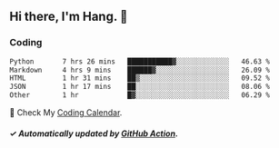 ## Hi there, I'm Hang. 👋

### Coding

<!--START_SECTION:waka-->

```txt
Python       7 hrs 26 mins   ███████████▓░░░░░░░░░░░░░   46.63 %
Markdown     4 hrs 9 mins    ██████▓░░░░░░░░░░░░░░░░░░   26.09 %
HTML         1 hr 31 mins    ██▒░░░░░░░░░░░░░░░░░░░░░░   09.52 %
JSON         1 hr 17 mins    ██░░░░░░░░░░░░░░░░░░░░░░░   08.06 %
Other        1 hr            █▓░░░░░░░░░░░░░░░░░░░░░░░   06.29 %
```

<!--END_SECTION:waka-->

🎉 Check My [Coding Calendar](https://github-chart-huhuhang.vercel.app/huhuhang).

##### ✓ Automatically updated by [GitHub Action](https://github.com/huhuhang/huhuhang/actions).

